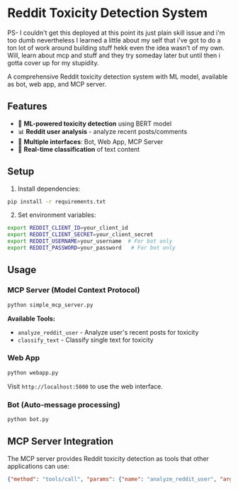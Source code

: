 # Reddit Toxicity Detection System

PS- I couldn't get this deployed at this point its just plain skill issue and i'm too dumb
nevertheless I learned a little about my self that i've got to do a ton lot of work around building stuff
hekk even the idea wasn't of my own.
Will, learn about mcp and stuff and they try someday later but until then i gotta cover up for my stupidity.

A comprehensive Reddit toxicity detection system with ML model, available as bot, web app, and MCP server.
## Features

- 🤖 **ML-powered toxicity detection** using BERT model
- 📊 **Reddit user analysis** - analyze recent posts/comments
- 🔧 **Multiple interfaces**: Bot, Web App, MCP Server
- 🚀 **Real-time classification** of text content

## Setup

1. Install dependencies:
```bash
pip install -r requirements.txt
```

2. Set environment variables:
```bash
export REDDIT_CLIENT_ID=your_client_id
export REDDIT_CLIENT_SECRET=your_client_secret
export REDDIT_USERNAME=your_username  # For bot only
export REDDIT_PASSWORD=your_password   # For bot only
```

## Usage

### MCP Server (Model Context Protocol)
```bash
python simple_mcp_server.py
```

**Available Tools:**
- `analyze_reddit_user` - Analyze user's recent posts for toxicity
- `classify_text` - Classify single text for toxicity

### Web App
```bash
python webapp.py
```
Visit `http://localhost:5000` to use the web interface.

### Bot (Auto-message processing)
```bash
python bot.py
```

## MCP Server Integration

The MCP server provides Reddit toxicity detection as tools that other applications can use:

```json
{"method": "tools/call", "params": {"name": "analyze_reddit_user", "arguments": {"username": "someuser"}}}
```
